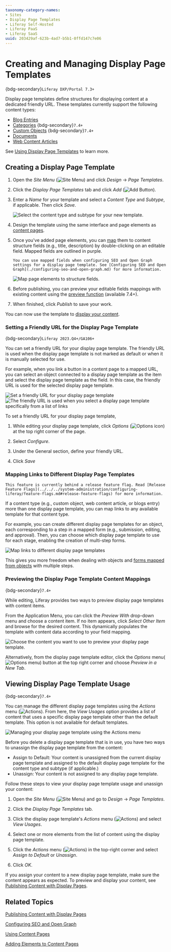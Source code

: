 ```yaml
---
taxonomy-category-names:
- Sites
- Display Page Templates
- Liferay Self-Hosted
- Liferay PaaS
- Liferay SaaS
uuid: 203429af-623b-4ad7-b5b1-0ffd147c7e06
---
```

# Creating and Managing Display Page Templates

{bdg-secondary}`Liferay DXP/Portal 7.3+`

Display page templates define structures for displaying content at a dedicated friendly URL. These templates currently support the following content types:

* [Blog Entries](../../../content-authoring-and-management/blogs/getting-started-with-blogs.md)
* [Categories](../../../content-authoring-and-management/tags-and-categories/defining-categories-and-vocabularies-for-content.md) {bdg-secondary}`7.4+`
* [Custom Objects](../../../building-applications/objects/displaying-object-entries.md) {bdg-secondary}`7.4+`
* [Documents](../../../content-authoring-and-management/documents-and-media/publishing-and-sharing/publishing-documents.md)
* [Web Content Articles](../../../content-authoring-and-management/web-content/web-content-articles/adding-a-basic-web-content-article.md)

See [Using Display Page Templates](../using-display-page-templates.md) to learn more.

## Creating a Display Page Template

1. Open the *Site Menu* (![Site Menu](../../../images/icon-product-menu.png)) and click *Design* &rarr; *Page Templates*.

1. Click the *Display Page Templates* tab and click *Add* (![Add Button](./../../../images/icon-add.png)).

1. Enter a *Name* for your template and select a *Content Type* and *Subtype*, if applicable. Then click *Save*.

   ![Select the content type and subtype for your new template.](./creating-and-managing-display-page-templates/images/01.png)

1. Design the template using the same interface and page elements as [content pages](../../creating-pages/using-content-pages/content-page-editor-ui-reference.md).

1. Once you've added page elements, you can [map](../../creating-pages/page-fragments-and-widgets/using-fragments/configuring-fragments/fragment-sub-elements-reference.md#mapping-settings) them to content structure fields (e.g., title, description) by double-clicking on an editable field. Mapped fields are outlined in purple.

   ```{tip}
   You can use mapped fields when configuring SEO and Open Graph settings for a display page template. See [Configuring SEO and Open Graph](./configuring-seo-and-open-graph.md) for more information.
   ```

   ![Map page elements to structure fields.](./creating-and-managing-display-page-templates/images/02.png)

1. Before publishing, you can preview your editable fields mappings with existing content using the [preview function](#previewing-the-display-page-template-content-mappings) (available 7.4+).

1. When finished, click *Publish* to save your work.

You can now use the template to [display your content](./publishing-content-with-display-pages.md).

### Setting a Friendly URL for the Display Page Template

{bdg-secondary}`Liferay 2023.Q4+/GA106+`

You can set a friendly URL for your display page template. The friendly URL is used when the display page template is not marked as default or when it is manually selected for use.

For example, when you link a button in a content page to a mapped URL, you can select an object connected to a display page template as the item and select the display page template as the field. In this case, the friendly URL is used for the selected display page template.

![Set a friendly URL for your display page template](./creating-and-managing-display-page-templates/images/03.png)
![The friendly URL is used when you select a display page template specifically from a list of links](./creating-and-managing-display-page-templates/images/04.png)

To set a friendly URL for your display page template,

1. While editing your display page template, click *Options* (![Options icon](../../../images/icon-options.png)) at the top right corner of the page.

1. Select *Configure*.

1. Under the General section, define your friendly URL.

1. Click *Save*

### Mapping Links to Different Display Page Templates

```{important}
This feature is currently behind a release feature flag. Read [Release Feature Flags](../../../system-administration/configuring-liferay/feature-flags.md#release-feature-flags) for more information.
```

If a content type (e.g., custom object, web content article, or blogs entry) more than one display page template, you can map links to any available template for that content type.

For example, you can create different display page templates for an object, each corresponding to a step in a mapped form (e.g., submission, editing, and approval). Then, you can choose which display page template to use for each stage, enabling the creation of multi-step forms.

![Map links to different display page templates](./creating-and-managing-display-page-templates/images/05.png)

This gives you more freedom when dealing with objects and [forms mapped from objects](../../../building-applications/objects/using-fragments-to-build-forms.md) with multiple steps.

### Previewing the Display Page Template Content Mappings

{bdg-secondary}`7.4+`

While editing, Liferay provides two ways to preview display page templates with content items.

From the Application Menu, you can click the *Preview With* drop-down menu and choose a content item. If no item appears, click *Select Other Item* and browse for the desired content. This dynamically populates the template with content data according to your field mapping.

![Choose the content you want to use to preview your display page template.](./creating-and-managing-display-page-templates/images/06.png)

Alternatively, from the display page template editor, click the *Options* menu(![Options menu](../../../images/icon-options.png)) button at the top right corner and choose *Preview in a New Tab*.

## Viewing Display Page Template Usage

{bdg-secondary}`7.4+`

You can manage the different display page templates using the *Actions* menu (![Actions](../../../images/icon-actions.png)). From here, the *View Usages* option provides a list of content that uses a specific display page template other than the default template. This option is not available for default templates.

![Managing your display page template using the Actions menu](./creating-and-managing-display-page-templates/images/07.png)

Before you delete a display page template that is in use, you have two ways to unassign the display page template from the content:

* Assign to Default: Your content is unassigned from the current display page template and assigned to the default display page template for the content type and subtype (if applicable.)
* Unassign: Your content is not assigned to any display page template.

Follow these steps to view your display page template usage and unassign your content:

1. Open the *Site Menu* (![Site Menu](../../../images/icon-product-menu.png)) and go to *Design* &rarr; *Page Templates*.

1. Click the *Display Page Templates* tab.

1. Click the display page template's *Actions* menu (![Actions](../../../images/icon-actions.png)) and select *View Usages*.

1. Select one or more elements from the list of content using the display page template.

1. Click the *Actions* menu (![Actions](../../../images/icon-actions.png)) in the top-right corner and select *Assign to Default* or *Unassign*.

1. Click *OK*.

If you assign your content to a new display page template, make sure the content appears as expected. To preview and display your content, see [Publishing Content with Display Pages](./publishing-content-with-display-pages.md).

## Related Topics

[Publishing Content with Display Pages](./publishing-content-with-display-pages.md)

[Configuring SEO and Open Graph](./configuring-seo-and-open-graph.md)

[Using Content Pages](./../../creating-pages/using-content-pages.md)

[Adding Elements to Content Pages](../../creating-pages/using-content-pages/adding-elements-to-content-pages.md)
